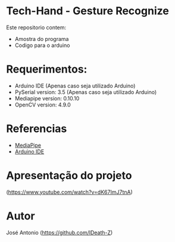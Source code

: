 # Tech-Hand - Gesture Recognize

Este repositorio contem:
* Amostra do programa
* Codigo para o arduino

# Requerimentos:
* Arduino IDE (Apenas caso seja utilizado Arduino)
* PySerial version: 3.5 (Apenas caso seja utilizado Arduino)
* Mediapipe version: 0.10.10
* OpenCV version: 4.9.0

# Referencias
* [MediaPipe](https://mediapipe.dev/)
* [Arduino IDE](https://www.arduino.cc/en/software)

# Apresentação do projeto

(https://www.youtube.com/watch?v=dK67ImJ7tnA)

# Autor

José Antonio (https://github.com/IDeath-Z)
